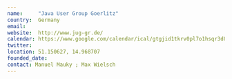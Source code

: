 ```yaml
---
name:     "Java User Group Goerlitz"
country:  Germany
email:  
website:  http://www.jug-gr.de/
calendar: https://www.google.com/calendar/ical/gtgjid1tkrv0pl7o1hsqr3d8d8%40group.calendar.google.com/public/basic.ics
twitter:  
location: 51.150627, 14.968707
founded_date:
contact: Manuel Mauky ; Max Wielsch 
---
```

